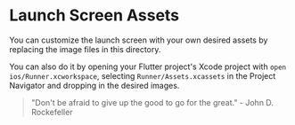 # Launch Screen Assets

You can customize the launch screen with your own desired assets by replacing the image files in this directory.

You can also do it by opening your Flutter project's Xcode project with `open ios/Runner.xcworkspace`, selecting `Runner/Assets.xcassets` in the Project Navigator and dropping in the desired images.

<!-- INSPIRATIONAL_QUOTE_START -->
> "Don't be afraid to give up the good to go for the great." - John D. Rockefeller
<!-- INSPIRATIONAL_QUOTE_END -->
